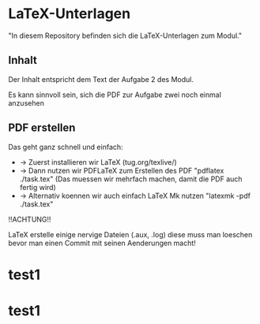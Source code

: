 LaTeX-Unterlagen
===============

"In diesem Repository befinden sich die LaTeX-Unterlagen zum Modul."

Inhalt
----

Der Inhalt entspricht dem Text der Aufgabe 2 des Modul.

Es kann sinnvoll sein, sich die PDF zur Aufgabe zwei noch einmal
anzusehen


PDF erstellen
-----------

Das geht ganz schnell und einfach:

 * -> Zuerst installieren wir LaTeX (tug.org/texlive/)
 * -> Dann nutzen wir PDFLaTeX zum Erstellen des PDF
	"pdflatex ./task.tex" (Das muessen wir mehrfach machen, damit die PDF auch fertig wird)
 * -> Alternativ koennen wir auch einfach LaTeX Mk nutzen 
	"latexmk -pdf ./task.tex" 


!!ACHTUNG!!

LaTeX erstelle einige nervige Dateien (.aux, .log) diese muss man loeschen bevor
man einen Commit mit seinen Aenderungen macht!
# test1
# test1

